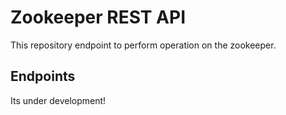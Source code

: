 # Zookeeper REST API

This repository endpoint to perform operation on the zookeeper. 

## Endpoints
Its under development!



